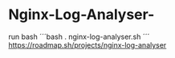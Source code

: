 # Nginx-Log-Analyser-

run bash
´´´bash
. nginx-log-analyser.sh
´´´
https://roadmap.sh/projects/nginx-log-analyser
